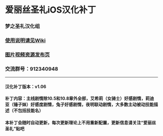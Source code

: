 # 爱丽丝圣礼iOS汉化补丁
### 梦之圣礼汉化组
### [使用说明请见Wiki](https://github.com/greenjerry/IrisMysteria/wiki)
### [图片视频资源发布页](https://github.com/greenjerry/IrisMysteria/wiki/图片资源提取)
### 交流群号：912340948

***

#### 汉化补丁版本：v1.06
#### 补丁内容：主线剧情除10.5和10.8章外全部，艾希莉（女骑士）好感剧情，莉迪亚（锤子妹）好感度剧情，兔子好感剧情，夜明联动剧情，大多数主动被动技能描述（不包括技能名）
#### 本补丁会随时自动更新，每次更新理论上不用重新配置，更新信息请关注“爱丽丝圣礼”贴吧


